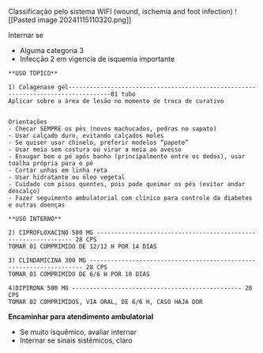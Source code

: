 Classificação pelo sistema WIFI (wound, ischemia and foot infection)
![[Pasted image 20241115110320.png]]

Internar se
- Alguma categoria 3
- Infecção 2 em vigencia de isquemia importante

```
**USO TÓPICO**

1) Colagenase gel----------------------------------------------------------------------------------01 tubo
Aplicar sobre a área de lesão no momento de troca de curativo


Orientações
- Checar SEMPRE os pés (novos machucados, pedras no sapato)
- Usar calçado duro, evitando calçados moles
- Se quiser usar chinelo, preferir modelos “papete”
- Usar meia sem costura ou virar a meia ao avesso
- Enxugar bem o pé após banho (principalmente entre os dedos), usar toalha própria para o pé
- Cortar unhas em linha reta
- Usar hidratante ou óleo vegetal
- Cuidado com pisos quentes, pois pode queimar os pés (evitar andar descalço)
- Fazer seguimento ambulatorial com clínico para controle da diabetes e outras doenças
```

```
**USO INTERNO**

2) CIPROFLOXACINO 500 MG --------------------------------------------------------------- 28 CPS
TOMAR 01 COMPRIMIDO DE 12/12 H POR 14 DIAS

3) CLINDAMICINA 300 MG -------------------------------------------------------------------- 28 CPS
TOMAR 01 COMPRIMIDO DE 6/6 H POR 10 DIAS

4)DIPIRONA 500 MG ------------------------------------------------ 20 CPS
TOMAR 02 COMPRIMIDOS, VIA ORAL, DE 6/6 H, CASO HAJA DOR

```

**Encaminhar para atendimento ambulatorial**
- Se muito isquêmico, avaliar internar 
- Internar se sinais sistêmicos, claro

